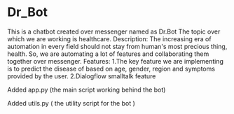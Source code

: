 # Dr_Bot
This is a chatbot created over messenger named as Dr.Bot
The topic over which we are working is healthcare.
Description: The increasing era of automation in every field should not stay from human's most precious thing, health.
             So, we are automating a lot of features and collaborating them together over messenger.
Features: 1.The key feature we are implementing is to predict the disease of based on age, gender, region and symptoms                 provided by the user.
          2.Dialogflow smalltalk feature

Added app.py (the main script working behind the bot) 

Added utils.py ( the utility script for the bot )
